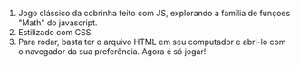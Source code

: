 
1) Jogo clássico da cobrinha feito com JS, explorando a família de funçoes "Math" do javascript.
2) Estilizado com CSS. 
3) Para rodar, basta ter o arquivo HTML em seu computador e abri-lo com o navegador da sua preferência. Agora é só jogar!!


